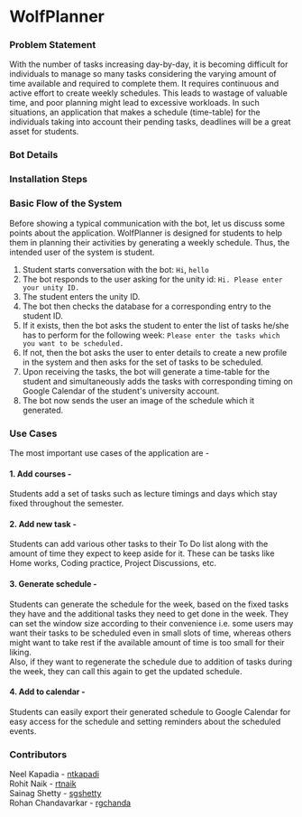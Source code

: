 # WolfPlanner
### Problem Statement
With the number of tasks increasing day-by-day, it is becoming difficult for individuals to manage so many tasks considering the varying amount of time available and required to complete them. It requires continuous and active effort to create weekly schedules. This leads to wastage of valuable time, and poor planning might lead to excessive workloads. In such situations, an application that makes a schedule (time-table) for the individuals taking into account their pending tasks, deadlines will be a great asset for students. 

### Bot Details



### Installation Steps

 

### Basic Flow of the System
Before showing a typical communication with the bot, let us discuss some points about the application.
WolfPlanner is designed for students to help them in planning their activities by generating a weekly schedule. Thus, the intended user of the system is student.
1. Student starts conversation with the bot: `Hi`, `hello`
2. The bot responds to the user asking for the unity id: `Hi. Please enter your unity ID.`
3. The student enters the unity ID.
4. The bot then checks the database for a corresponding entry to the student ID.
5. If it exists, then the bot asks the student to enter the list of tasks he/she has to perform for the following week: `Please enter the tasks which you want to be scheduled.`
6. If not, then the bot asks the user to enter details to create a new profile in the system and then asks for the set of tasks to be scheduled.
7. Upon receiving the tasks, the bot will generate a time-table for the student and simultaneously adds the tasks with corresponding timing on Google Calendar of the student's university account.
8. The bot now sends the user an image of the schedule which it generated.

### Use Cases
The most important use cases of the application are -

#### 1. Add courses -

Students add a set of tasks such as lecture timings and days which stay fixed throughout the semester. 

#### 2. Add new task -

Students can add various other tasks to their To Do list along with the amount of time they expect to keep aside for it. These can be tasks like Home works, Coding practice, Project Discussions, etc.

#### 3. Generate schedule -

Students can generate the schedule for the week, based on the fixed tasks they have and the additional tasks they need to get done in the week. They can set the window size according to their convenience i.e. some users may want their tasks to be scheduled even in small slots of time, whereas others might want to take rest if the available amount of time is too small for their liking.  
Also, if they want to regenerate the schedule due to addition of tasks during the week, they can call this again to get the updated schedule.

#### 4. Add to calendar -

Students can easily export their generated schedule to Google Calendar for easy access for the schedule and setting reminders about the scheduled events.

### Contributors
Neel Kapadia - [ntkapadi](https://github.com/neelkapadia)<br/>
Rohit Naik - [rtnaik](https://github.com/rohitnaik246)<br/>
Sainag Shetty - [sgshetty](https://github.com/SainagShetty)<br/>
Rohan Chandavarkar - [rgchanda](https://github.com/RohanChandavarkar)